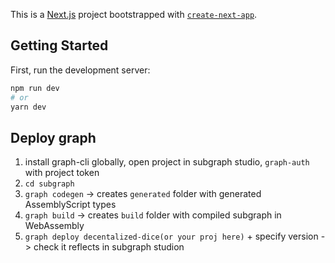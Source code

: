 This is a [Next.js](https://nextjs.org/) project bootstrapped with [`create-next-app`](https://github.com/vercel/next.js/tree/canary/packages/create-next-app).

## Getting Started

First, run the development server:

```bash
npm run dev
# or
yarn dev
```

## Deploy graph
1. install graph-cli globally, open project in subgraph studio, `graph-auth` with project token
2. `cd subgraph`
3. `graph codegen` -> creates `generated` folder with generated AssemblyScript types
4. `graph build` -> creates `build` folder with compiled subgraph in WebAssembly
5. `graph deploy decentalized-dice(or your proj here)` + specify version -> check it reflects in subgraph studion